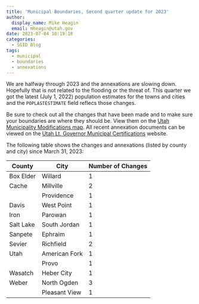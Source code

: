 ```yaml
---
title: 'Municipal Boundaries, Second quarter update for 2023'
author:
  display_name: Mike Heagin
  email: mheagin@utah.gov
date: 2023-07-04 10:19:10
categories:
  - SGID Blog
tags:
  - municipal
  - boundaries
  - annexations
---
```


We are halfway through 2023 and the annexations are slowing down. Hopefully that is not related to the flooding or the threat of. This quarter we got the latest (July 1, 2022) population estimates for the towns and cities and the `POPLASTESTIMATE` field reflecs those changes.

Be sure to check out all the changes that have been made and to make sure your boundaries are where they should be. View them on the [Utah Municipality Modifications map](https://www.arcgis.com/home/webmap/viewer.html?webmap=c5ab7e0fcd514f1a9db6b8dad55bba63). All recent annexation documents can be viewed on the [Utah Lt. Governor Municipal Certifications](https://demosite.utah.gov/gov-entity/boundary-certifications-by-year/) website.

The following table shows the changes and annexations (listed by county and city) since March 31, 2023:

| County    | City          | Number of Changes |
| --------- | ------------- | ----------------- |
| Box Elder | Willard       | 1                 |
| Cache     | Millville     | 2                 |
|           | Providence    | 1                 |
| Davis     | West Point    | 1                 |
| Iron      | Parowan       | 1                 |
| Salt Lake | South Jordan  | 1                 |
| Sanpete   | Ephraim       | 1                 |
| Sevier    | Richfield     | 2                 |
| Utah      | American Fork | 1                 |
|           | Provo         | 1                 |
| Wasatch   | Heber City    | 1                 |
| Weber     | North Ogden   | 3                 |
|           | Pleasant View | 1                 |
